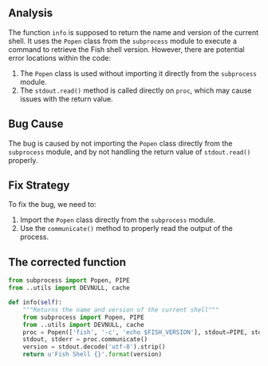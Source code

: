 ## Analysis
The function `info` is supposed to return the name and version of the current shell. It uses the `Popen` class from the `subprocess` module to execute a command to retrieve the Fish shell version. However, there are potential error locations within the code:
1. The `Popen` class is used without importing it directly from the `subprocess` module. 
2. The `stdout.read()` method is called directly on `proc`, which may cause issues with the return value.

## Bug Cause
The bug is caused by not importing the `Popen` class directly from the `subprocess` module, and by not handling the return value of `stdout.read()` properly.

## Fix Strategy
To fix the bug, we need to:
1. Import the `Popen` class directly from the `subprocess` module.
2. Use the `communicate()` method to properly read the output of the process.

## The corrected function
```python
from subprocess import Popen, PIPE
from ..utils import DEVNULL, cache

def info(self):
    """Returns the name and version of the current shell"""
    from subprocess import Popen, PIPE
    from ..utils import DEVNULL, cache
    proc = Popen(['fish', '-c', 'echo $FISH_VERSION'], stdout=PIPE, stderr=DEVNULL)
    stdout, stderr = proc.communicate()
    version = stdout.decode('utf-8').strip()
    return u'Fish Shell {}'.format(version)
```